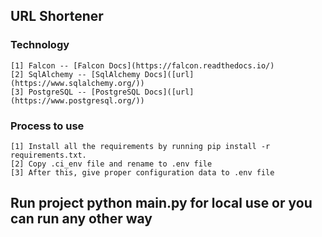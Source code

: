 ## URL Shortener

### Technology
    [1] Falcon -- [Falcon Docs](https://falcon.readthedocs.io/)
    [2] SqlAlchemy -- [SqlAlchemy Docs]([url](https://www.sqlalchemy.org/))
    [3] PostgreSQL -- [PostgreSQL Docs]([url](https://www.postgresql.org/))

### Process to use
    [1] Install all the requirements by running pip install -r requirements.txt.
    [2] Copy .ci_env file and rename to .env file
    [3] After this, give proper configuration data to .env file

## Run project python main.py for local use or you can run any other way


